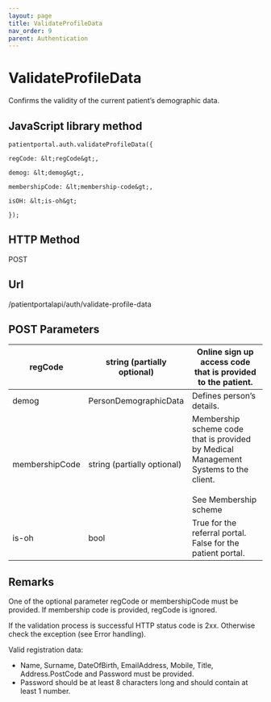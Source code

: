 ```yaml
---
layout: page
title: ValidateProfileData
nav_order: 9
parent: Authentication
---
```


# ValidateProfileDataConfirms the validity of the current patient’s demographic data.## JavaScript library method```patientportal.auth.validateProfileData({regCode: &lt;regCode&gt;,demog: &lt;demog&gt;,membershipCode: &lt;membership-code&gt;,isOH: &lt;is-oh&gt;});```## HTTP MethodPOST## ****Url****/patientportalapi/auth/validate-profile-data## POST Parameters| regCode | string (partially optional) | Online sign up access code that is provided to the patient. || --- | --- | --- || demog | PersonDemographicData | Defines person’s details. || membershipCode | string (partially optional) | Membership scheme code that is provided by Medical Management Systems to the client.<br><br>See Membership scheme || is-oh | bool | True for the referral portal. False for the patient portal. |## RemarksOne of the optional parameter regCode or membershipCode must be provided. If membership code is provided, regCode is ignored.If the validation process is successful HTTP status code is 2xx. Otherwise check the exception (see Error handling).Valid registration data:- Name, Surname, DateOfBirth, EmailAddress, Mobile, Title, Address.PostCode and Password must be provided.- Password should be at least 8 characters long and should contain at least 1 number.
